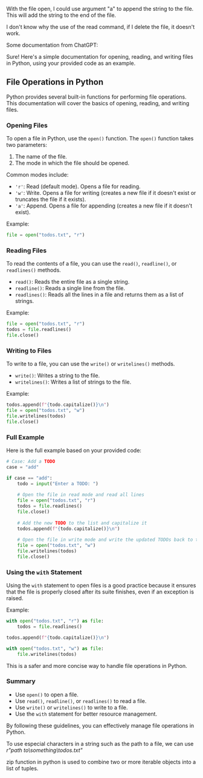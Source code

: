 With the file open, I could use argument "a" to append the string to the file. This will add the string to the end of the file.

I don't know why the use of the read command, if I delete the file, it doesn't work.

Some documentation from ChatGPT:

Sure! Here's a simple documentation for opening, reading, and writing files in Python, using your provided code as an example.

## File Operations in Python

Python provides several built-in functions for performing file operations. This documentation will cover the basics of opening, reading, and writing files.

### Opening Files

To open a file in Python, use the `open()` function. The `open()` function takes two parameters:
1. The name of the file.
2. The mode in which the file should be opened.

Common modes include:
- `'r'`: Read (default mode). Opens a file for reading.
- `'w'`: Write. Opens a file for writing (creates a new file if it doesn't exist or truncates the file if it exists).
- `'a'`: Append. Opens a file for appending (creates a new file if it doesn't exist).

Example:
```python
file = open("todos.txt", "r")
```

### Reading Files

To read the contents of a file, you can use the `read()`, `readline()`, or `readlines()` methods.
- `read()`: Reads the entire file as a single string.
- `readline()`: Reads a single line from the file.
- `readlines()`: Reads all the lines in a file and returns them as a list of strings.

Example:
```python
file = open("todos.txt", "r")
todos = file.readlines()
file.close()
```

### Writing to Files

To write to a file, you can use the `write()` or `writelines()` methods.
- `write()`: Writes a string to the file.
- `writelines()`: Writes a list of strings to the file.

Example:
```python
todos.append(f"{todo.capitalize()}\n")
file = open("todos.txt", "w")
file.writelines(todos)
file.close()
```

### Full Example

Here is the full example based on your provided code:

```python
# Case: Add a TODO
case = "add"

if case == "add":
    todo = input("Enter a TODO: ")
    
    # Open the file in read mode and read all lines
    file = open("todos.txt", "r")
    todos = file.readlines()
    file.close()
    
    # Add the new TODO to the list and capitalize it
    todos.append(f"{todo.capitalize()}\n")
    
    # Open the file in write mode and write the updated TODOs back to the file
    file = open("todos.txt", "w")
    file.writelines(todos)
    file.close()
```

### Using the `with` Statement

Using the `with` statement to open files is a good practice because it ensures that the file is properly closed after its suite finishes, even if an exception is raised.

Example:
```python
with open("todos.txt", "r") as file:
    todos = file.readlines()

todos.append(f"{todo.capitalize()}\n")

with open("todos.txt", "w") as file:
    file.writelines(todos)
```

This is a safer and more concise way to handle file operations in Python.

### Summary

- Use `open()` to open a file.
- Use `read()`, `readline()`, or `readlines()` to read a file.
- Use `write()` or `writelines()` to write to a file.
- Use the `with` statement for better resource management.

By following these guidelines, you can effectively manage file operations in Python.

To use especial characters in a string such as the path to a file, we can use _r"path to\something\todos.txt"_

zip function in python is used to combine two or more iterable objects into a list of tuples.